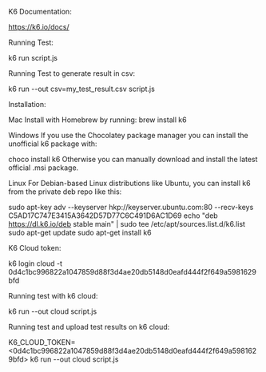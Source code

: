 
K6 Documentation: 

https://k6.io/docs/


Running Test:

k6 run script.js


Running Test to generate result in csv:

k6 run --out csv=my_test_result.csv script.js


Installation:

Mac
Install with Homebrew by running: 
brew install k6

Windows
If you use the Chocolatey package manager you can install the unofficial k6 package with:

choco install k6
Otherwise you can manually download and install the latest official .msi package.

Linux
For Debian-based Linux distributions like Ubuntu, you can install k6 from the private deb repo like this:

sudo apt-key adv --keyserver hkp://keyserver.ubuntu.com:80 --recv-keys C5AD17C747E3415A3642D57D77C6C491D6AC1D69
echo "deb https://dl.k6.io/deb stable main" | sudo tee /etc/apt/sources.list.d/k6.list
sudo apt-get update
sudo apt-get install k6

K6 Cloud token:

k6 login cloud -t 0d4c1bc996822a1047859d88f3d4ae20db5148d0eafd444f2f649a5981629bfd

Running test with k6 cloud:

k6 run --out cloud script.js

Running test and upload test results on k6 cloud:

K6_CLOUD_TOKEN=<0d4c1bc996822a1047859d88f3d4ae20db5148d0eafd444f2f649a5981629bfd> k6 run --out cloud script.js

